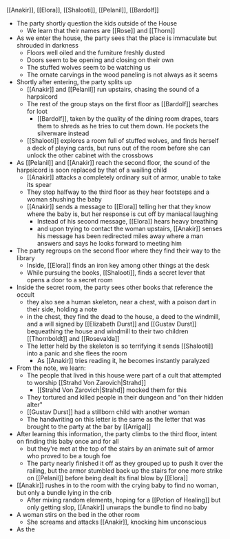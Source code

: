 [[Anakir]], [[Elora]], [[Shalooti]], [[Pelanil]], [[Bardolf]]

- The party shortly question the kids outside of the House
	- We learn that their names are [[Rose]] and [[Thorn]]
- As we enter the house, the party sees that the place is immaculate but shrouded in darkness
	- Floors well oiled and the furniture freshly dusted
	- Doors seem to be opening and closing on their own
	- The stuffed wolves seem to be watching us
	- The ornate carvings in the wood paneling is not always as it seems
- Shortly after entering, the party splits up
	- [[Anakir]] and [[Pelanil]] run upstairs, chasing the sound of a harpsicord
	- The rest of the group stays on the first floor as [[Bardolf]] searches for loot
		- [[Bardolf]], taken by the quality of the dining room drapes, tears them to shreds as he tries to cut them down. He pockets the silverware instead
	- [[Shalooti]] explores a room full of stuffed wolves, and finds herself a deck of playing cards, but runs out of the room before she can unlock the other cabinet with the crossbows
- As [[Pelanil]] and [[Anakir]] reach the second floor, the sound of the harpsicord is soon replaced by that of a wailing child
	- [[Anakir]] attacks a completely ordinary suit of armor, unable to take its spear
	- They stop halfway to the third floor as they hear footsteps and a woman shushing the baby
	- [[Anakir]] sends a message to [[Elora]] telling her that they know where the baby is, but her response is cut off by maniacal laughing
		- Instead of his second message, [[Elora]] hears heavy breathing
		- and upon trying to contact the woman upstairs, [[Anakir]] senses his message has been redirected miles away where a man answers and says he looks forward to meeting him
- The party regroups on the second floor where they find their way to the library
	- Inside, [[Elora]] finds an iron key among other things at the desk
	- While pursuing the books, [[Shalooti]], finds a secret lever that opens a door to a secret room
- Inside the secret room, the party sees other books that reference the occult
	- they also see a human skeleton, near a chest, with a poison dart in their side, holding a note
	- in the chest, they find the dead to the house, a deed to the windmill, and a will signed by [[Elizabeth Durst]] and [[Gustav Durst]] bequeathing the house and windmill to their two children [[Thornboldt]] and [[Rosevalda]]
	- The letter held by the skeleton is so terrifying it sends [[Shalooti]] into a panic and she flees the room
		- As [[Anakir]] tries reading it, he becomes instantly paralyzed
- From the note, we learn:
	- The people that lived in this house were part of a cult that attempted to worship [[Strahd Von Zarovich|Strahd]]
		- [[Strahd Von Zarovich|Strahd]] mocked them for this
	- They tortured and killed people in their dungeon and "on their hidden alter"
	- [[Gustav Durst]] had a stillborn child with another woman
	- The handwriting on this letter is the same as the letter that was brought to the party at the bar by [[Arrigal]]
- After learning this information, the party climbs to the third floor, intent on finding this baby once and for all
	- but they're met at the top of the stairs by an animate suit of armor who proved to be a tough foe
	- The party nearly finished it off as they grouped up to push it over the railing, but the armor stumbled back up the stairs for one more strike on [[Pelanil]] before being dealt its final blow by [[Elora]]
- [[Anakir]] rushes in to the room with the crying baby to find no woman, but only a bundle lying in the crib
	- After mixing random elements, hoping for a [[Potion of Healing]] but only getting slop, [[Anakir]] unwraps the bundle to find no baby
- A woman stirs on the bed in the other room
	- She screams and attacks [[Anakir]], knocking him unconscious
- As the 